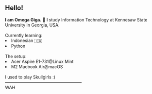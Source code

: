 <h2>Hello!</h2>
<strong>I am Omega Giga.</strong> 🤖 I study Information Technology at Kennesaw State University in Georgia, USA.
<br><br>
Currently learning:
<li>Indonesian 🇮🇩</li>
<li>Python</li>
<br>
The setup:
<li>Acer Aspire E1-731@Linux Mint</li>
<li>M2 Macbook Air@macOS</li>
<br>
I used to play Skullgirls :)
<br>
——————————————————
<br>WAH
<!---
OmegaGiga/OmegaGiga is a ✨ special ✨ repository because its `README.md` (this file) appears on your GitHub profile.
You can click the Preview link to take a look at your changes.
--->
